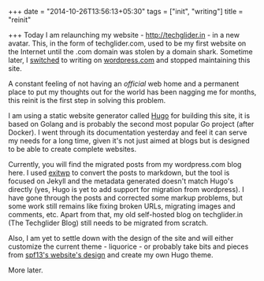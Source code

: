 +++
date = "2014-10-26T13:56:13+05:30"
tags = ["init", "writing"]
title = "reinit"

+++
Today I am relaunching my website - http://techglider.in - in a new avatar. This, in the form of techglider.com, used to be my first website on the Internet until the .com domain was stolen by a domain shark. Sometime later, I [switched](/post/2010/12/24/one-last-post-on-my-posterous-2/) to writing on [wordpress.com](http://k4rtik.wordpress.com) and stopped maintaining this site.

A constant feeling of not having an _official_ web home and a permanent place to put my thoughts out for the world has been nagging me for months, this reinit is the first step in solving this problem.

I am using a static website generator called [Hugo](http://gohugo.io) for building this site, it is based on Golang and is probably the second most popular Go project (after Docker). I went through its documentation yesterday and feel it can serve my needs for a long time, given it's not just aimed at blogs but is designed to be able to create complete websites.

Currently, you will find the migrated posts from my wordpress.com blog here. I used [exitwp](https://github.com/thomasf/exitwp) to convert the posts to markdown, but the tool is focused on Jekyll and the metadata generated doesn't match Hugo's directly (yes, Hugo is yet to add support for migration from wordpress). I have gone through the posts and corrected some markup problems, but some work still remains like fixing broken URLs, migrating images and comments, etc. Apart from that, my old self-hosted blog on techglider.in (The Techglider Blog) still needs to be migrated from scratch.

Also, I am yet to settle down with the design of the site and will either customize the current theme - liquorice - or probably take bits and pieces from [spf13's website's design](http://spf13.com) and create my own Hugo theme.

More later.
